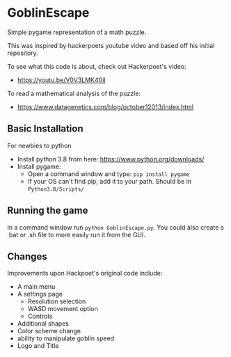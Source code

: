 # GoblinEscape
Simple pygame representation of a math puzzle.

This was inspired by hackerpoets youtube video and based off his initial repository.

To see what this code is about, check out Hackerpoet's video:
 - https://youtu.be/V0V3LMK40iI

To read a mathematical analysis of the puzzle:
- https://www.datagenetics.com/blog/october12013/index.html

## Basic Installation
For newbies to python
* Install python 3.8 from here: https://www.python.org/downloads/
* Install pygame:
  * Open a command window and type: `pip install pygame`
  * If your OS can't find pip, add it to your path.  Should be in `Python3.8/Scripts/`

## Running the game
In a command window run `python GoblinEscape.py`.
You could also create a .bat or .sh file to more easily run it from the GUI.

## Changes
Improvements upon Hackpoet's original code include:
- A main menu
- A settings page
  - Resolution selection
  - WASD movement option
  - Controls
- Additional shapes
- Color scheme change
- ability to manipulate goblin speed
- Logo and Title
